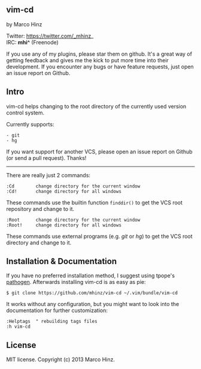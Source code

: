vim-cd
------

by Marco Hinz

Twitter: https://twitter.com/_mhinz_  
IRC: __mhi^__ (Freenode)

If you use any of my plugins, please star them on github. It's a great way of
getting feedback and gives me the kick to put more time into their development.
If you encounter any bugs or have feature requests, just open an issue report on
Github.

Intro
-----

vim-cd helps changing to the root directory of the currently used version
control system.

Currently supports:

    - git
    - hg

If you want support for another VCS, please open an issue report on Github (or
send a pull request). Thanks!

---

There are really just 2 commands:

```
:Cd        change directory for the current window
:Cd!       change directory for all windows
```

These commands use the builtin function `finddir()` to get the  VCS root
repository and change to it.

```
:Root      change directory for the current window
:Root!     change directory for all windows
```

These commands use external programs (e.g. _git_ or _hg_) to get the VCS root
directory and change to it.

Installation & Documentation
----------------------------

If you have no preferred installation method, I suggest using tpope's
[pathogen](https://github.com/tpope/vim-pathogen). Afterwards installing
vim-cd is as easy as pie:

    $ git clone https://github.com/mhinz/vim-cd ~/.vim/bundle/vim-cd

It works without any configuration, but you might want to look into the
documentation for further customization:

    :Helptags  " rebuilding tags files
    :h vim-cd

License
-------

MIT license. Copyright (c) 2013 Marco Hinz.
